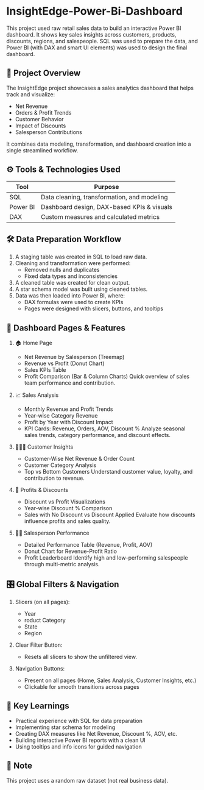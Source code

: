 # InsightEdge-Power-Bi-Dashboard
This project used raw retail sales data to build an interactive Power BI dashboard. It shows key sales insights across customers, products, discounts, regions, and salespeople. SQL was used to prepare the data, and Power BI (with DAX and smart UI elements) was used to design the final dashboard.


## **📁 Project Overview**
The InsightEdge project showcases a sales analytics dashboard that helps track and visualize:

- Net Revenue
- Orders & Profit Trends
- Customer Behavior
- Impact of Discounts
- Salesperson Contributions

It combines data modeling, transformation, and dashboard creation into a single streamlined workflow.


## **⚙️ Tools & Technologies Used**
| Tool | Purpose |
|-----------------|-----------------|
| SQL    | Data cleaning, transformation, and modeling   |
| Power BI    | Dashboard design, DAX-based KPIs & visuals    |
| DAX    | Custom measures and calculated metrics    |


## **🛠️ Data Preparation Workflow**
1. A staging table was created in SQL to load raw data.
2. Cleaning and transformation were performed:
    - Removed nulls and duplicates
    - Fixed data types and inconsistencies
3. A cleaned table was created for clean output.
4. A star schema model was built using cleaned tables.
5. Data was then loaded into Power BI, where:
    - DAX formulas were used to create KPIs
    - Pages were designed with slicers, buttons, and tooltips


## **📌 Dashboard Pages & Features**
 1. 🏠 Home Page
    - Net Revenue by Salesperson (Treemap)
    - Revenue vs Profit (Donut Chart)
    - Sales KPIs Table
    - Profit Comparison (Bar & Column Charts)
Quick overview of sales team performance and contribution.

2. 📈 Sales Analysis
    - Monthly Revenue and Profit Trends
    - Year-wise Category Revenue
    - Profit by Year with Discount Impact
    - KPI Cards: Revenue, Orders, AOV, Discount %
Analyze seasonal sales trends, category performance, and discount effects.

3. 🧑‍🤝‍🧑 Customer Insights
    - Customer-Wise Net Revenue & Order Count
    - Customer Category Analysis
    - Top vs Bottom Customers
Understand customer value, loyalty, and contribution to revenue.

4. 💸 Profits & Discounts
    - Discount vs Profit Visualizations
    - Year-wise Discount % Comparison
    - Sales with No Discount vs Discount Applied
Evaluate how discounts influence profits and sales quality.

5. 🧑‍💼 Salesperson Performance
    - Detailed Performance Table (Revenue, Profit, AOV)
    - Donut Chart for Revenue-Profit Ratio
    - Profit Leaderboard
Identify high and low-performing salespeople through multi-metric analysis.


## **🎛️ Global Filters & Navigation**
1. Slicers (on all pages):
    - Year
    - roduct Category
    - State
    - Region

2. Clear Filter Button:
    - Resets all slicers to show the unfiltered view.

3. Navigation Buttons:
    - Present on all pages (Home, Sales Analysis, Customer Insights, etc.)
    - Clickable for smooth transitions across pages


## **📌 Key Learnings**
- Practical experience with SQL for data preparation
- Implementing star schema for modeling
- Creating DAX measures like Net Revenue, Discount %, AOV, etc.
- Building interactive Power BI reports with a clean UI
- Using tooltips and info icons for guided navigation


## **📎 Note**
This project uses a random raw dataset (not real business data).
